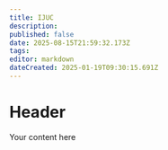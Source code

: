 ```yaml
---
title: IJUC
description: 
published: false
date: 2025-08-15T21:59:32.173Z
tags: 
editor: markdown
dateCreated: 2025-01-19T09:30:15.691Z
---
```


# Header
Your content here